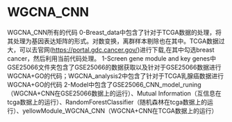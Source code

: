 # WGCNA_CNN
WGCNA_CNN所有的代码
0-Breast_data中包含了针对于TCGA数据的处理，将其处理为基因表达矩阵的形式。对数变换，离群样本剔除也在其中。TCGA数据过大，可以去官网(https://portal.gdc.cancer.gov/)进行下载,在其中勾选breast cancer，然后利用当前代码处理。
1-Screen gene module and key genes中GSE25066文件夹包含了GSE25066的数据获取以及针对于GSE25066数据进行WGCNA+GO的代码；WGCNA_analysis2中包含了针对于TCGA乳腺癌数据进行WGCNA+GO的代码
2-Model中包含了GSE25066_CNN_model_runing（WGCNA+CNN在GSE25066数据上的运行）、Mutual Information（互信息在tcga数据上的运行）、RandomForestClassifier（随机森林在tcga数据上的运行）、yellowModule_WGCNA_CNN（WGCNA+CNN在TCGA数据上的运行）
